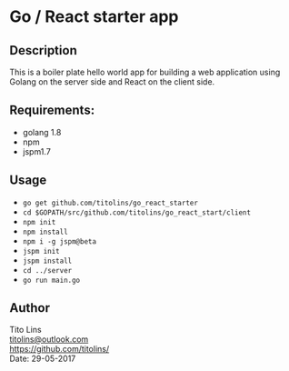 # Go / React starter app

## Description
This is a boiler plate hello world app for building a web application using
Golang on the server side and React on the client side.

## Requirements:
* golang 1.8
* npm
* jspm1.7

## Usage
* `go get github.com/titolins/go_react_starter`
* `cd $GOPATH/src/github.com/titolins/go_react_start/client`
* `npm init`
* `npm install`
* `npm i -g jspm@beta`
* `jspm init`
* `jspm install`
* `cd ../server`
* `go run main.go`

## Author
Tito Lins  
titolins@outlook.com  
https://github.com/titolins/  
Date: 29-05-2017

